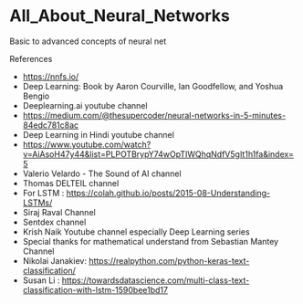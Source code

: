 # All_About_Neural_Networks
Basic to advanced concepts of neural net

References

- https://nnfs.io/
- Deep Learning: Book by Aaron Courville, Ian Goodfellow, and Yoshua Bengio
- Deeplearning.ai youtube channel
- https://medium.com/@thesupercoder/neural-networks-in-5-minutes-84edc781c8ac
- Deep Learning in Hindi youtube channel
- https://www.youtube.com/watch?v=AiAsoH47y44&list=PLPOTBrypY74wOpTIWQhqNdfV5gIt1h1fa&index=5
- Valerio Velardo - The Sound of AI channel
- Thomas DELTEIL channel
- For LSTM : https://colah.github.io/posts/2015-08-Understanding-LSTMs/
- Siraj Raval Channel
- Sentdex channel 
- Krish Naik Youtube channel especially Deep Learning series
- Special thanks for mathematical understand from Sebastian Mantey Channel
- Nikolai Janakiev: https://realpython.com/python-keras-text-classification/
- Susan Li : https://towardsdatascience.com/multi-class-text-classification-with-lstm-1590bee1bd17

